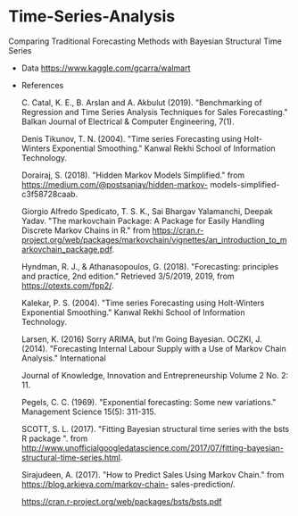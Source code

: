 # Time-Series-Analysis
Comparing  Traditional Forecasting Methods with Bayesian Structural Time Series
- Data
  https://www.kaggle.com/gcarra/walmart
- References
  
  C. Catal, K. E., B. Arslan and A. Akbulut (2019). "Benchmarking of Regression and Time Series Analysis
  Techniques for Sales Forecasting." Balkan Journal of Electrical & Computer Engineering, 7(1).

  Denis Tikunov, T. N. (2004). "Time series Forecasting using Holt-Winters Exponential Smoothing." Kanwal Rekhi
  School of Information Technology.

  Dorairaj, S. (2018). "Hidden Markov Models Simplified." from https://medium.com/@postsanjay/hidden-markov-
  models-simplified-c3f58728caab.
  
  Giorgio Alfredo Spedicato, T. S. K., Sai Bhargav Yalamanchi, Deepak Yadav. "The markovchain Package: A
  Package for Easily Handling Discrete Markov Chains in R." from https://cran.r-project.org/web/packages/markovchain/vignettes/an_introduction_to_markovchain_package.pdf.

  Hyndman, R. J., & Athanasopoulos, G. (2018). "Forecasting: principles and practice, 2nd edition." Retrieved
  3/5/2019, 2019, from https://otexts.com/fpp2/.

  Kalekar, P. S. (2004). "Time series Forecasting using Holt-Winters Exponential Smoothing." Kanwal Rekhi School
  of Information Technology.
  
  Larsen, K. (2016) Sorry ARIMA, but I’m Going Bayesian.
  OCZKI, J. (2014). "Forecasting Internal Labour Supply with a Use of Markov Chain Analysis." International
  
  Journal of Knowledge, Innovation and Entrepreneurship Volume 2 No. 2: 11.
  
  Pegels, C. C. (1969). "Exponential forecasting: Some new variations." Management Science 15(5): 311-315.
  
  SCOTT, S. L. (2017). "Fitting Bayesian structural time series with the bsts R package ". from
  http://www.unofficialgoogledatascience.com/2017/07/fitting-bayesian-structural-time-series.html.
  
  Sirajudeen, A. (2017). "How to Predict Sales Using Markov Chain." from https://blog.arkieva.com/markov-chain-
  sales-prediction/.
  
  https://cran.r-project.org/web/packages/bsts/bsts.pdf
